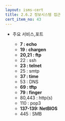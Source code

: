 ```yaml
---
layout: isms-cert
title: 2.6.2 정보시스템 접근
cert_item_no: 43
---
```


- 주요 서비스,포트
  - **7  : echo**
  - **19 : chargen**
  - **20,21 : ftp**
  - 22 : ssh
  - **23 : telnet**
  - 25 : smtp
  - **37 : time**
  - 53 : DNS
  - **69 : tftp**
  - **79 : finger**
  - 80,443 : http(s)
  - 110 : pop3
  - **137-139: NetBIOS**
  - 445 : SMB
  
  
  <!-- - 1433,1434 : MSSQL
  - 1521,1527,2483,2484 : oracle
  - 3306 : MySQL -->